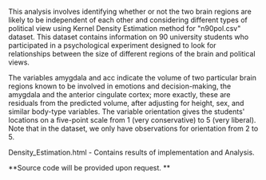 This analysis involves identifying whether or not the two brain regions are likely to be independent of each other and considering different types of political view using Kernel Density Estimation method for "n90pol.csv" dataset. This dataset contains information on 90 university students who participated in a psychological
experiment designed to look for relationships between the size of different regions of the brain and political views.  

The variables amygdala and acc indicate the volume of two particular brain regions known to be involved in emotions and decision-making, the amygdala and the anterior cingulate cortex; more exactly, these are residuals from the predicted volume, after adjusting for height, sex, and similar body-type variables. The variable orientation gives the students' locations on a five-point scale from 1 (very conservative) to 5 (very liberal). Note that in the dataset, we only have observations for orientation from 2 to 5. 

Density_Estimation.html - Contains results of implementation and Analysis.  

**Source code will be provided upon request. **
